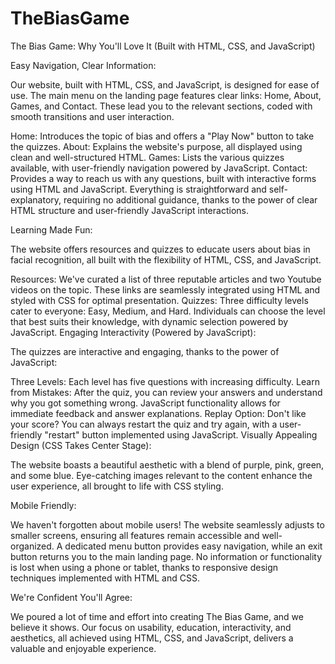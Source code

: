 # TheBiasGame
The Bias Game: Why You'll Love It (Built with HTML, CSS, and JavaScript)

Easy Navigation, Clear Information:

Our website, built with HTML, CSS, and JavaScript, is designed for ease of use. The main menu on the landing page features clear links: Home, About, Games, and Contact. These lead you to the relevant sections, coded with smooth transitions and user interaction.

Home: Introduces the topic of bias and offers a "Play Now" button to take the quizzes.
About: Explains the website's purpose, all displayed using clean and well-structured HTML.
Games: Lists the various quizzes available, with user-friendly navigation powered by JavaScript.
Contact: Provides a way to reach us with any questions, built with interactive forms using HTML and JavaScript.
Everything is straightforward and self-explanatory, requiring no additional guidance, thanks to the power of clear HTML structure and user-friendly JavaScript interactions.

Learning Made Fun:

The website offers resources and quizzes to educate users about bias in facial recognition, all built with the flexibility of HTML, CSS, and JavaScript.

Resources: We've curated a list of three reputable articles and two Youtube videos on the topic. These links are seamlessly integrated using HTML and styled with CSS for optimal presentation.
Quizzes: Three difficulty levels cater to everyone: Easy, Medium, and Hard. Individuals can choose the level that best suits their knowledge, with dynamic selection powered by JavaScript.
Engaging Interactivity (Powered by JavaScript):

The quizzes are interactive and engaging, thanks to the power of JavaScript:

Three Levels: Each level has five questions with increasing difficulty.
Learn from Mistakes: After the quiz, you can review your answers and understand why you got something wrong. JavaScript functionality allows for immediate feedback and answer explanations.
Replay Option: Don't like your score? You can always restart the quiz and try again, with a user-friendly "restart" button implemented using JavaScript.
Visually Appealing Design (CSS Takes Center Stage):

The website boasts a beautiful aesthetic with a blend of purple, pink, green, and some blue. Eye-catching images relevant to the content enhance the user experience, all brought to life with CSS styling.

Mobile Friendly:

We haven't forgotten about mobile users! The website seamlessly adjusts to smaller screens, ensuring all features remain accessible and well-organized. A dedicated menu button provides easy navigation, while an exit button returns you to the main landing page. No information or functionality is lost when using a phone or tablet, thanks to responsive design techniques implemented with HTML and CSS.

We're Confident You'll Agree:

We poured a lot of time and effort into creating The Bias Game, and we believe it shows. Our focus on usability, education, interactivity, and aesthetics, all achieved using HTML, CSS, and JavaScript, delivers a valuable and enjoyable experience. 
